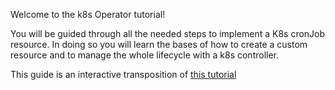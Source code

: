 Welcome to the k8s Operator tutorial!

You will be guided through all the needed steps to implement a K8s cronJob resource.
In doing so you will learn the bases of how to create a custom resource and to manage the whole lifecycle with a k8s controller.

This guide is an interactive transposition of [this tutorial](https://book.kubebuilder.io/cronjob-tutorial/cronjob-tutorial.html)
